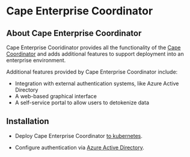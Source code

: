 # Cape Enterprise Coordinator

## About Cape Enterprise Coordinator

Cape Enterprise Cooridinator provides all the functionality of the [Cape Coordinator](/cape-core/coordinator/) and adds additional features to support deployment into an enterprise environment.

Additional features provided by Cape Enterprise Coordinator include:

- Integration with external authentication systems, like Azure Active Directory
- A web-based graphical interface
- A self-service portal to allow users to detokenize data

## Installation

- Deploy Cape Enterprise Coordinator [to kubernetes](/cape-enterprise/coordinator/kubernetes/).

- Configure authentication via [Azure Active Directory](/cape-enterprise/coordinator/azuread/).
